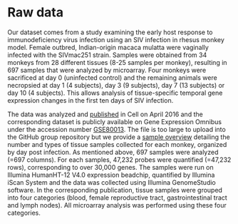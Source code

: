 # Raw data

Our dataset comes from a study examining the early host response to immunodeficiency virus infection using an SIV infection in rhesus monkey model. Female outbred, Indian-origin macaca mulatta were vaginally infected with the SIVmac251 strain. Samples were obtained from 34 monkeys from 28 different tissues (8-25 samples per monkey), resulting in 697 samples that were analyzed by microarray. Four monkeys were sacrificed at day 0 (uninfected control) and the remaining animals were necropsied at day 1 (4 subjects), day 3 (9 subjects), day 7 (13 subjects) or day 10 (4 subjects). This allows analysis of tissue-specific temporal gene expression changes in the first ten days of SIV infection.

The data was analyzed and [published](http://www.sciencedirect.com/science/article/pii/S009286741630277X) in Cell on April 2016 and the corresponding dataset is publicly available on Gene Expression Omnibus under the accession number [GSE80013](https://www.ncbi.nlm.nih.gov/geo/query/acc.cgi?acc=GSE8). The file is too large to upload into the GitHub group repository but we provide a [sample overview](https://github.com/STAT540-UBC/team_SIV-in-Rhesus-Monkeys/blob/master/Data/Raw%20Data/SIV-sample-overview.xlsx) detailing the number and types of tissue samples collected for each monkey, organized by day post infection. As mentioned above, 697 samples were analyzed (=697 columns). For each samples, 47,232 probes were quantified (=47,232 rows), corresponding to over 30,000 genes. The samples were run on Illumina HumanHT-12 V4.0 expression beadchip, quantified by Illumina iScan System and the data was collected using Illumina GenomeStudio software. In the corresponding publication, tissue samples were grouped into four categories (blood, female reproductive tract, gastrointestinal tract and lymph nodes). All microarray analysis was performed using these four categories. 
